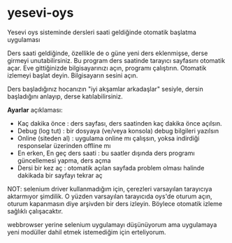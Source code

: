 # yesevi-oys
Yesevi oys sisteminde dersleri saati geldiğinde otomatik başlatma uygulaması

Ders saati geldiğinde, özellikle de o güne yeni ders eklenmişse, derse girmeyi unutabilirsiniz.
Bu program ders saatinde tarayıcı sayfasını otomatik açar.
Eve gittiğinizde bilgisayarınızı açın, programı çalıştırın. Otomatik izlemeyi başlat deyin. Bilgisayarın sesini açın.

Ders başladığınız hocanızın "iyi akşamlar arkadaşlar" sesiyle, dersin başladığını anlayıp, derse katılabilirsiniz.


**Ayarlar** açıklaması:<br>
- Kaç dakika önce     : ders sayfası, ders saatinden kaç dakika önce açılsın.
- Debug (log tut)     : bir dosyaya (ve/veya konsola) debug bilgileri yazılsın
- Online (siteden al) : uygulama online mı çalışsın, yoksa indirdiği responselar üzerinden offline mı
- En erken, En geç ders saati : bu saatler dışında ders programı güncellemesi yapma, ders açma
- Dersi bir kez aç    : otomatik açılan sayfada problem olması halinde dakikada bir sayfayı tekrar aç





NOT: selenium driver kullanmadığım için, çerezleri varsayılan tarayıcıya aktarmıyor şimdilik. O yüzden varsayılan tarayıcıda oys'de oturum açın, oturum kapanmasın diye arşivden bir ders izleyin. Böylece otomatik izleme sağlıklı çalışacaktır.

webbrowser yerine selenium uygulamayı düşünüyorum ama uygulamaya yeni modüller dahil etmek istemediğim için erteliyorum.
